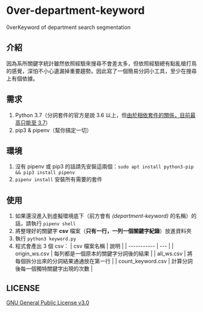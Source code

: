 # 0ver-department-keyword
0verKeyword of department search segmentation

## 介紹
因為系所關鍵字統計雖然依照經驗來搜尋不會差太多，但依照經驗總有點亂槍打鳥的感覺，深怕不小心遺漏掉重要趨勢。因此寫了一個簡易分詞小工具，至少在搜尋上有個依據。

## 需求
1. Python 3.7（分詞套件的官方是說 3.6 以上，但[由於相依套件的關係，目前最高只能至 3.7](https://github.com/ckiplab/ckiptagger/issues/28)）
2. pip3 & pipenv（幫你搞定一切）

## 環境
1. 沒有 pipenv 或 pip3 的話請先安裝這兩個：`sudo apt install python3-pip && pip3 install pipenv`
1. `pipenv install` 安裝所有需要的套件

## 使用
1. 如果還沒進入到虛擬環境底下（前方會有 _(department-keyword)_ 的名稱）的話，請執行 `pipenv shell`
3. 將整理好的關鍵字 **csv** 檔案（**只有一行，一列一個關鍵字紀錄**）放進資料夾
4. 執行 `python3 keyword.py`
5. 程式會產出 3 個 csv：
    | csv 檔案名稱 | 說明 |
    | ----------- | --- |
    | origin_ws.csv | 每列都是一個原本的關鍵字分詞後的結果 |
    | all_ws.csv | 將每個拆分出來的分詞結果通通放在第一行 |
    | count_keyword.csv | 計算分詞後每一個獨特關鍵字出現的次數 |

## LICENSE
[GNU General Public License v3.0](https://github.com/hms5232/0ver-department-keyword/blob/master/LICENSE)
